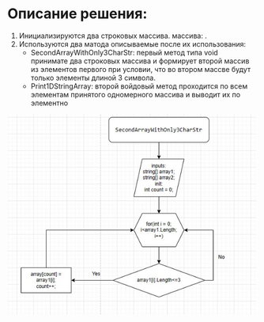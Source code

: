 # Описание решения:
1) Инициализируются два строковых массива. массива: . 
2) Используются два матода описываемые после их использования:
    * SecondArrayWithOnly3CharStr: первый метод типа void принимате два строковых массива и формирует второй массив из элементов первого при условии, что во втором массве будут только элементы длиной 3 символа.
    * Print1DStringArray: второй войдовый метод проходится по всем элементам принятого одномерного массива и выводит их по элементно

![Схема](%D0%B1%D0%BB%D0%BE%D0%BA_%D1%81%D1%85%D0%B5%D0%BC%D0%B0.jpg)

